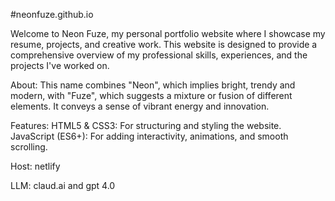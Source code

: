 #neonfuze.github.io


Welcome to Neon Fuze, my personal portfolio website where I showcase my resume, projects, and creative work. This website is designed to provide a comprehensive overview of my professional skills, experiences, and the projects I've worked on.


About: This name combines "Neon", which implies bright, trendy and modern, with "Fuze", which suggests a mixture or fusion of different elements. It conveys a sense of vibrant energy and innovation.

Features:
HTML5 & CSS3: For structuring and styling the website.
JavaScript (ES6+): For adding interactivity, animations, and smooth scrolling.

Host: netlify

LLM: claud.ai and gpt 4.0
